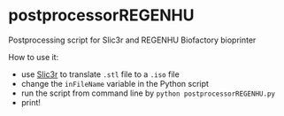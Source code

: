 # postprocessorREGENHU
Postprocessing script for Slic3r and REGENHU Biofactory bioprinter

How to use it:

- use [Slic3r](www.slic3r.org) to translate `.stl` file to a `.iso` file
- change the `inFileName` variable in the Python script
- run the script from command line by `python postprocessorREGENHU.py`
- print!
